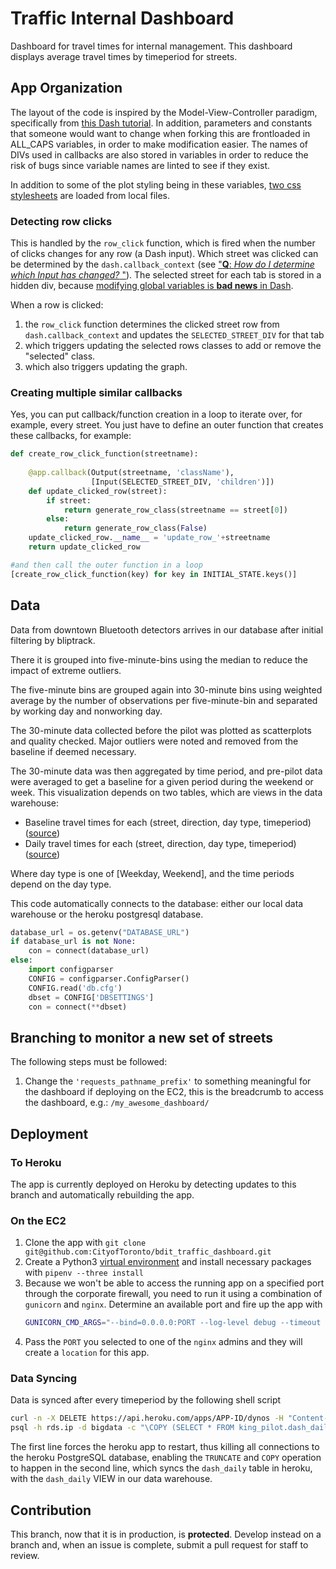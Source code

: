 # Traffic Internal Dashboard

Dashboard for travel times for internal management. This dashboard displays average travel times by timeperiod for streets.

## App Organization

The layout of the code is inspired by the Model-View-Controller paradigm, specifically from [this Dash tutorial](https://dev.to/alysivji/interactive-web-based-dashboards-in-python-5hf). In addition, parameters and constants that someone would want to change when forking this are frontloaded in ALL_CAPS variables, in order to make modification easier. The names of DIVs used in callbacks are also stored in variables in order to reduce the risk of bugs since variable names are linted to see if they exist.

In addition to some of the plot styling being in these variables, [two css stylesheets](https://github.com/CityofToronto/bdit_traffic_dashboard/tree/master/assets) are loaded from local files.

### Detecting row clicks

This is handled by the `row_click` function, which is fired when the number of
clicks changes for any row (a Dash input). Which street was clicked can be
determined by the `dash.callback_context` (see ["**Q**: _How do I determine which Input has changed?_
"](https://dash.plot.ly/faqs)). The selected street for each tab is stored
in a hidden div, because [modifying global variables
is **bad news** in Dash](https://plot.ly/dash/sharing-data-between-callbacks).

When a row is clicked:

1. the `row_click` function determines the clicked street row from
   `dash.callback_context` and updates the `SELECTED_STREET_DIV` for that tab
2. which triggers updating the selected rows classes to add or remove the
   "selected" class.
3. which also triggers updating the graph.

### Creating multiple similar callbacks

Yes, you can put callback/function creation in a loop to iterate over, for example, every street. You just have to define an outer function that creates these callbacks, for example:

```python
def create_row_click_function(streetname):
    
    @app.callback(Output(streetname, 'className'),
                  [Input(SELECTED_STREET_DIV, 'children')])
    def update_clicked_row(street):
        if street:
            return generate_row_class(streetname == street[0])
        else:
            return generate_row_class(False)
    update_clicked_row.__name__ = 'update_row_'+streetname
    return update_clicked_row

#and then call the outer function in a loop
[create_row_click_function(key) for key in INITIAL_STATE.keys()]
```

## Data

Data from downtown Bluetooth detectors arrives in our database after initial filtering by bliptrack.

There it is grouped into five-minute-bins using the median to reduce the impact of extreme outliers.

The five-minute bins are grouped again into 30-minute bins using weighted average by the number of observations per five-minute-bin and separated by working day and nonworking day.

The 30-minute data collected before the pilot was plotted as scatterplots and quality checked. Major outliers were noted and removed from the baseline if deemed necessary.

The 30-minute data was then aggregated by time period, and pre-pilot data were averaged to get a baseline for a given period during the weekend or week.
This visualization depends on two tables, which are views in the data warehouse:

 - Baseline travel times for each (street, direction, day type, timeperiod)  ([source](https://github.com/CityofToronto/bdit_king_pilot_dashboard/blob/data_pipeline/bluetooth/sql/create-view-dash_baseline.sql))
 - Daily travel times for each (street, direction, day type, timeperiod) ([source](https://github.com/CityofToronto/bdit_king_pilot_dashboard/blob/data_pipeline/bluetooth/sql/create-view-dash_daily.sql))

Where day type is one of [Weekday, Weekend], and the time periods depend on the day type.

This code automatically connects to the database: either our local data warehouse or the heroku postgresql database. 

```python
database_url = os.getenv("DATABASE_URL")
if database_url is not None:
    con = connect(database_url)
else:
    import configparser
    CONFIG = configparser.ConfigParser()
    CONFIG.read('db.cfg')
    dbset = CONFIG['DBSETTINGS']
    con = connect(**dbset)
```

## Branching to monitor a new set of streets

The following steps must be followed:

1. Change the `'requests_pathname_prefix'` to something meaningful for the
   dashboard if deploying on the EC2, this is the breadcrumb to access the
   dashboard, e.g.: `/my_awesome_dashboard/`

## Deployment

### To Heroku

The app is currently deployed on Heroku by detecting updates to this branch and
automatically rebuilding the app.

### On the EC2

1. Clone the app with `git clone
   git@github.com:CityofToronto/bdit_traffic_dashboard.git`
2. Create a Python3 [virtual environment](https://docs.pipenv.org/en/latest/)
   and install necessary packages with `pipenv --three install`
3. Because we won't be able to access the running app on a specified port
   through the corporate firewall, you
   need to run it using a combination of `gunicorn` and `nginx`. Determine an
   available port and fire up the app with
   ```bash
   GUNICORN_CMD_ARGS="--bind=0.0.0.0:PORT --log-level debug --timeout 90" gunicorn  app:server
   ```
4. Pass the `PORT` you selected to one of the `nginx` admins and they will
   create a `location` for this app. 

### Data Syncing

Data is synced after every timeperiod by the following shell script

```bash
curl -n -X DELETE https://api.heroku.com/apps/APP-ID/dynos -H "Content-Type: application/json" -H "Accept: application/vnd.heroku+json; version=3"
psql -h rds.ip -d bigdata -c "\COPY (SELECT * FROM king_pilot.dash_daily) TO STDOUT WITH (HEADER FALSE);" | psql     postgres://username:password@heroku.database.uri:5432/database -c "TRUNCATE king_pilot.dash_daily; COPY king_pilot.dash_daily FROM STDIN;"
```

The first line forces the heroku app to restart, thus killing all connections to the heroku PostgreSQL database, enabling the `TRUNCATE` and `COPY` operation to happen in the second line, which syncs the `dash_daily` table in heroku, with the `dash_daily` VIEW in our data warehouse.

## Contribution

This branch, now that it is in production, is **protected**. Develop instead on a branch and, when an issue is complete, submit a pull request for staff to review.
